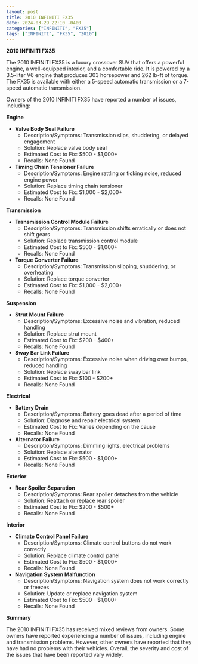 ```yaml
---
layout: post
title: 2010 INFINITI FX35
date: 2024-03-29 22:10 -0400
categories: ["INFINITI", "FX35"]
tags: ["INFINITI", "FX35", "2010"]
---
```

**2010 INFINITI FX35**

The 2010 INFINITI FX35 is a luxury crossover SUV that offers a powerful engine, a well-equipped interior, and a comfortable ride. It is powered by a 3.5-liter V6 engine that produces 303 horsepower and 262 lb-ft of torque. The FX35 is available with either a 5-speed automatic transmission or a 7-speed automatic transmission.

Owners of the 2010 INFINITI FX35 have reported a number of issues, including:

**Engine**

* **Valve Body Seal Failure**
  * Description/Symptoms: Transmission slips, shuddering, or delayed engagement
  * Solution: Replace valve body seal
  * Estimated Cost to Fix: $500 - $1,000+
  * Recalls: None Found
* **Timing Chain Tensioner Failure**
  * Description/Symptoms: Engine rattling or ticking noise, reduced engine power
  * Solution: Replace timing chain tensioner
  * Estimated Cost to Fix: $1,000 - $2,000+
  * Recalls: None Found

**Transmission**

* **Transmission Control Module Failure**
  * Description/Symptoms: Transmission shifts erratically or does not shift gears
  * Solution: Replace transmission control module
  * Estimated Cost to Fix: $500 - $1,000+
  * Recalls: None Found
* **Torque Converter Failure**
  * Description/Symptoms: Transmission slipping, shuddering, or overheating
  * Solution: Replace torque converter
  * Estimated Cost to Fix: $1,000 - $2,000+
  * Recalls: None Found

**Suspension**

* **Strut Mount Failure**
  * Description/Symptoms: Excessive noise and vibration, reduced handling
  * Solution: Replace strut mount
  * Estimated Cost to Fix: $200 - $400+
  * Recalls: None Found
* **Sway Bar Link Failure**
  * Description/Symptoms: Excessive noise when driving over bumps, reduced handling
  * Solution: Replace sway bar link
  * Estimated Cost to Fix: $100 - $200+
  * Recalls: None Found

**Electrical**

* **Battery Drain**
  * Description/Symptoms: Battery goes dead after a period of time
  * Solution: Diagnose and repair electrical system
  * Estimated Cost to Fix: Varies depending on the cause
  * Recalls: None Found
* **Alternator Failure**
  * Description/Symptoms: Dimming lights, electrical problems
  * Solution: Replace alternator
  * Estimated Cost to Fix: $500 - $1,000+
  * Recalls: None Found

**Exterior**

* **Rear Spoiler Separation**
  * Description/Symptoms: Rear spoiler detaches from the vehicle
  * Solution: Reattach or replace rear spoiler
  * Estimated Cost to Fix: $200 - $500+
  * Recalls: None Found

**Interior**

* **Climate Control Panel Failure**
  * Description/Symptoms: Climate control buttons do not work correctly
  * Solution: Replace climate control panel
  * Estimated Cost to Fix: $500 - $1,000+
  * Recalls: None Found
* **Navigation System Malfunction**
  * Description/Symptoms: Navigation system does not work correctly or freezes
  * Solution: Update or replace navigation system
  * Estimated Cost to Fix: $500 - $1,000+
  * Recalls: None Found

**Summary**

The 2010 INFINITI FX35 has received mixed reviews from owners. Some owners have reported experiencing a number of issues, including engine and transmission problems. However, other owners have reported that they have had no problems with their vehicles. Overall, the severity and cost of the issues that have been reported vary widely.
